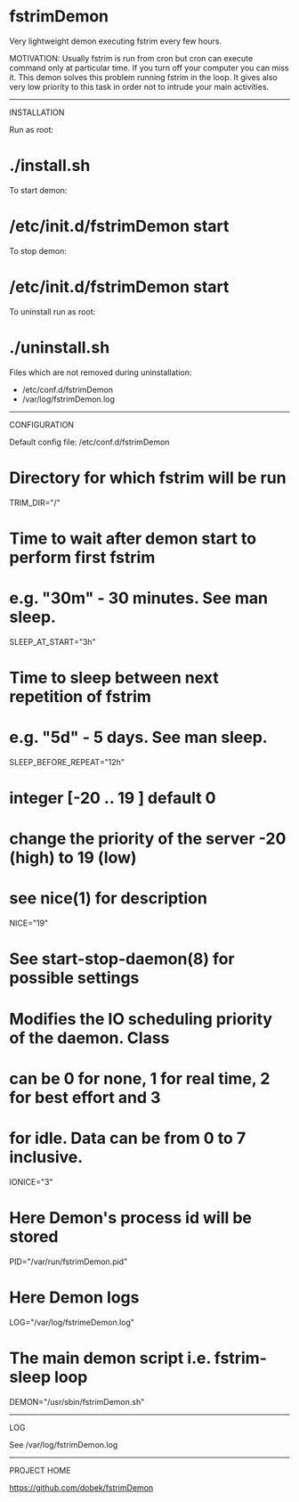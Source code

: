 fstrimDemon
===========

Very lightweight demon executing fstrim every few hours.

MOTIVATION:
Usually fstrim is run from cron but cron can execute command only at particular time. If you turn off your computer you can miss it. This demon solves this problem running fstrim in the loop. It gives also very low priority to this task in order not to intrude your main activities.

-----------------------------------------

INSTALLATION

Run as root:
# ./install.sh

To start demon:
# /etc/init.d/fstrimDemon start

To stop demon:
# /etc/init.d/fstrimDemon start

To uninstall run as root:
# ./uninstall.sh

Files which are not removed during uninstallation:
 - /etc/conf.d/fstrimDemon
 - /var/log/fstrimDemon.log


-----------------------------------------

CONFIGURATION

Default config file: /etc/conf.d/fstrimDemon

# Directory for which fstrim will be run
TRIM_DIR="/"

# Time to wait after demon start to perform first fstrim
# e.g. "30m" - 30 minutes. See man sleep.
SLEEP_AT_START="3h"

# Time to sleep between next repetition of fstrim
# e.g. "5d" - 5 days. See man sleep.
SLEEP_BEFORE_REPEAT="12h"

# integer [-20 .. 19 ] default 0
# change the priority of the server -20 (high) to 19 (low)
# see nice(1) for description
NICE="19"

# See start-stop-daemon(8) for possible settings
# Modifies the IO scheduling priority of the daemon.  Class
# can be 0 for none, 1 for real time, 2 for best effort and 3
# for idle.  Data can be from 0 to 7 inclusive.
IONICE="3"

# Here Demon's process id will be stored
PID="/var/run/fstrimDemon.pid"

# Here Demon logs
LOG="/var/log/fstrimeDemon.log"

# The main demon script i.e. fstrim-sleep loop
DEMON="/usr/sbin/fstrimDemon.sh"


-----------------------------------------

LOG

See /var/log/fstrimDemon.log


-----------------------------------------

PROJECT HOME

https://github.com/dobek/fstrimDemon
